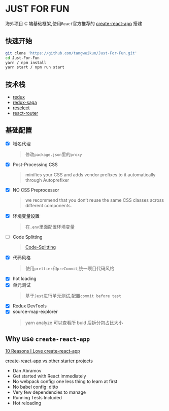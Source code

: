 # JUST FOR FUN

海外项目 C 端基础框架,使用`React`官方推荐的 [create-react-app](https://github.com/facebook/create-react-app) 搭建

## 快速开始

```bash
git clone 'https://github.com/tangweikun/Just-For-Fun.git'
cd Just-For-Fun
yarn / npm install
yarn start / npm run start
```

## 技术栈

- [redux](https://redux.js.org)
- [redux-saga](https://redux-saga.js.org)
- [reselect](https://github.com/reduxjs/reselect)
- [react-router](https://reacttraining.com/react-router)

## 基础配置

- [x] 域名代理
  > 修改`package.json`里的`proxy`
- [x] Post-Processing CSS
  > minifies your CSS and adds vendor prefixes to it automatically through Autoprefixer
- [x] NO CSS Preprocessor
  > we recommend that you don’t reuse the same CSS classes across different components.
- [x] 环境变量设置
  > 在`.env`里面配置环境变量
- [ ] Code Splitting
  > [Code-Splitting](https://reactjs.org/docs/code-splitting.html)
- [x] 代码风格
  > 使用`prettier`和`preCommit`,统一项目代码风格
- [x] hot loading
- [x] 单元测试
  > 基于`Jest`进行单元测试,配置`commit before test`
- [x] Redux DevTools
- [x] source-map-explorer
  > yarn analyze
  > 可以查看所 buid 后拆分包占比大小

## Why use `create-react-app`

[10 Reasons I Love create-react-app](https://www.peterbe.com/plog/10-reasons-i-love-create-react-app)

[create-react-app vs other starter projects](https://www.javascriptstuff.com/create-react-app/)

- Dan Abramov
- Get started with React immediately
- No webpack config: one less thing to learn at first
- No babel config: ditto
- Very few dependencies to manage
- Running Tests Included
- Hot reloading
